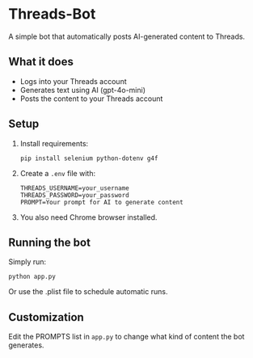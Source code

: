 # Threads-Bot

A simple bot that automatically posts AI-generated content to Threads.

## What it does

- Logs into your Threads account 
- Generates text using AI (gpt-4o-mini)
- Posts the content to your Threads account

## Setup

1. Install requirements:
   ```
   pip install selenium python-dotenv g4f
   ```

2. Create a `.env` file with:
   ```
   THREADS_USERNAME=your_username
   THREADS_PASSWORD=your_password
   PROMPT=Your prompt for AI to generate content
   ```

3. You also need Chrome browser installed.

## Running the bot

Simply run:
```
python app.py
```

Or use the .plist file to schedule automatic runs.

## Customization

Edit the PROMPTS list in `app.py` to change what kind of content the bot generates.
